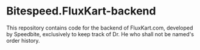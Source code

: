 # Bitespeed.FluxKart-backend
This repository contains code for the backend of FluxKart.com, developed by Speedbite, exclusively to keep track of Dr. He who shall not be named's order history.
